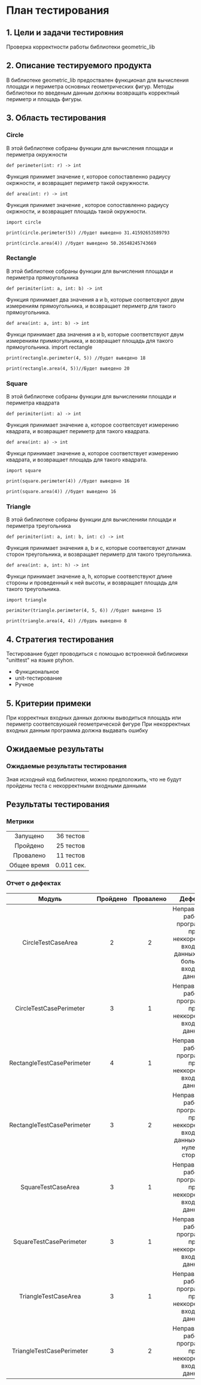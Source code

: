 # План тестирования

## 1. Цели и задачи тестировния
Проверка корректности работы библиотеки geometric_lib

## 2. Описание тестируемого продукта
В библиотеке geometric_lib предоствален функционал для вычисления площади и периметра основных геометрических фигур. Методы библиотеки по введеным данным должны возвращать корректный периметр и площадь фигуры.

## 3. Область тестирования 
### Circle
В этой библиотеке собраны функции для вычисления площади
и периметра окружности

    def perimeter(int: r) -> int
Функция принимет значение r, которое сопоставленно радиусу окржности,
и возвращает периметр такой окружности.

    def area(int: r) -> int
Функция принимет значение <r>, которое сопоставленно радиусу окржности,
и возвращает площадь такой окружности.

    import circle

    print(circle.perimeter(5)) //будет выведено 31.41592653589793

    print(circle.area(4)) //будет выведено 50.26548245743669

### Rectangle
В этой библиотеке собраны функции для вычисления площади и периметра прямоугольника

    def perimiter(int: a, int: b) -> int
Функция принимает два значения a и b, которые соответсвуют двум измерениям прямоугольника,
и возвращает периметр для такого прямоугольника.

    def area(int: a, int: b) -> int
Функци принимает два значения a и b, которые соответствуют двум измерениям примяогульника,
и возвращает площадь для такого прямоугольника.
    import rectangle

    print(rectangle.perimeter(4, 5)) //будет выведено 18

    print(rectangle.area(4, 5))//Будет выведено 20

### Square
В этой библиотеке собраны функции для вычисленияи площади и периметра квадрата

    def perimiter(int: a) -> int
Функция принимает значение а, которое соответсвует измерению квадрата,
и возвращает периметр для такого квадрата.

    def area(int: a) -> int
Функци принимает значение a, которое соответствует измерению квадрата,
и возвращает площадь для такого квадрата.

    import square

    print(square.perimeter(4)) //будет выведено 16

    print(square.area(4)) //будет выведено 16

### Triangle
В этой библиотеке собраны функции для вычисленияи площади и периметра треугольника

    def perimiter(int: a, int: b, int: c) -> int
Функция принимает значения a, b и c, которые соответсвуют длинам сторон треугольника,
и возвращает периметр для такого треугольника.

    def area(int: a, int: h) -> int
Функци принимает значение a, h, которые соответствуют длине стороны и проведенный к ней высоты,
и возвращает площадь для такого треугольника.

    import triangle

    perimiter(triangle.perimeter(4, 5, 6)) //будет выведено 15

    print(triangle.area(4, 4)) //будеь выведено 8

## 4. Стратегия тестирования
Тестирование будет проводиться с помощью встроенной библиоиеки "unittest" на языке ptyhon.

- Функциональное
- unit-тестирование
- Ручное

## 5. Критерии примеки
При корректных входных данных должны выводиться площадь или периметр соответсвуюшей геометрической фигуре
При некорректных входных данным программа должна выдавать ошибку

## Ожидаемые результаты
### Ожидаемые результаты тестирования
Зная исходный код библиотеки, можно предположить, что не будут пройдены теста с некорректными входными данными

##  Результаты тестирования
### Метрики
|             |            |
|:-----------:|:----------:|
|  Запущено   | 36 тестов  |
|  Пройдено   | 25 тестов  |
|  Провалено  | 11 тестов  |
| Общее время | 0.011 сек. |

### Отчет о дефектах
|           Модуль           | Пройдено | Провалено |                                          Дефекты                                           |
|:--------------------------:|:--------:|:---------:|:------------------------------------------------------------------------------------------:|
|     CircleTestCaseArea     |    2     |     2     | Неправильная работа программы при неккоректных входных данных и при больших входных данных |
|  CircleTestCasePerimeter   |    3     |     1     |               Неправильная работа программы при неккоректных входных данных                |
| RectangleTestCasePerimeter |    4     |     1     |               Неправильная работа программы при неккоректных входных данных                |
| RectangleTestCasePerimeter |    3     |     2     |    Неправильная работа программы при неккоректных входных данных и при нулевой стороне     |
|     SquareTestCaseArea     |    3     |     1     |               Неправильная работа программы при неккоректных входных данных                |
|  SquareTestCasePerimeter   |    3     |     1     |               Неправильная работа программы при неккоректных входных данных                |
|    TriangleTestCaseArea    |    3     |     1     |               Неправильная работа программы при неккоректных входных данных                |
| TriangleTestCasePerimeter  |    3     |     2     |               Неправильная работа программы при неккоректных входных данных                |

